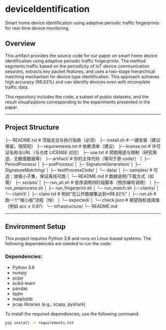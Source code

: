 # deviceIdentification
Smart home device identification using adaptive periodic traffic fingerprints for real-time device monitoring.
## Overview
This artifact provides the source code for our paper on smart home device identification using adaptive periodic traffic fingerprints. The method segments traffic based on the periodicity of IoT device communication sessions, extracts key packet features, and uses a two-stage hierarchical matching mechanism for device type identification. This approach achieves high accuracy (98.82%) and can identify devices even with incomplete traffic data.

This repository includes the code, a subset of public datasets, and the result visualizations corresponding to the experiments presented in the paper.

---

## Project Structure

├─ README.txt # 顶层总览与执行指南（必须） ├─ install.sh # 一键安装（建议保留，很简短） ├─ requirements.txt # 依赖清单（建议） ├─ license.txt # 许可证名称与URL（与仓库 LICENSE 对应） ├─ use.txt # 预期用途与限制（研究用途、无敏感数据等） ├─ artifact/ # 你的主体代码（等同于原 code/） │ ├─ PeriodProcess/ │ ├─ preProcess/ │ ├─ SignatureGeneration/ │ ├─ SignatureMatching/ │ ├─ testProcessCode/ │ └─ data/ │ ├─ samples/ # 可选：放极小子集，保证离线可跑 │ └─ README.md # 数据说明/下载方式（如需） ├─ scripts/ │ ├─ run_all.sh # 依序调用四阶段脚本（照你编号调用） │ ├─ run_preprocess.sh │ ├─ run_fingerprint.sh │ └─ run_match.sh ├─ claims/ │ └─ claim1/ │ ├─ claim.txt # 例如“在公开数据集达到≈98.82%” │ ├─ run.sh # 跑一个“缩小版”流程（快） │ └─ expected/ │ └─ check.json # 期望指标或阈值（例如 acc ≥ 0.97） └─ infrastructure/ └─ README.md

---

## Environment Setup

This project requires Python 3.8 and runs on Linux-based systems. The following dependencies are needed to run the code:

### Dependencies:
- Python 3.8
- numpy
- scipy
- scikit-learn
- pandas
- tqdm
- matplotlib
- pcap libraries (e.g., scapy, pyshark)

To install the required dependencies, use the following command:

```bash
pip install -r requirements.txt
